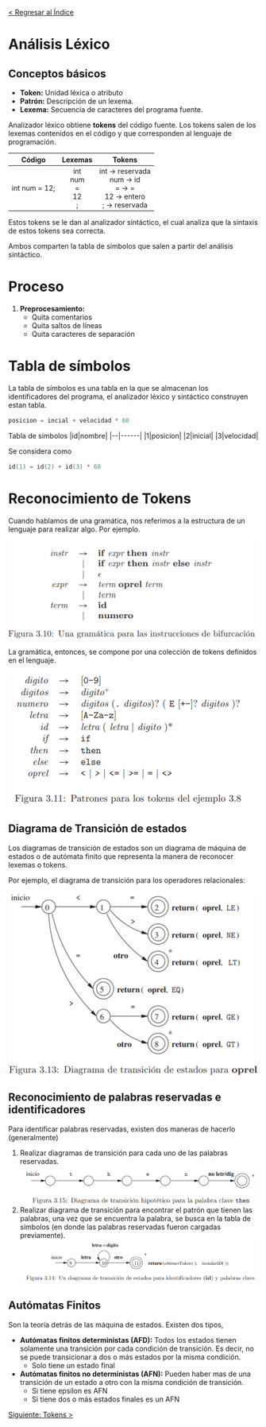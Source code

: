 [< Regresar al Índice](README.md)

# Análisis Léxico

## Conceptos básicos
- **Token:** Unidad léxica o atributo
- **Patrón:** Descripción de un lexema.
- **Lexema:** Secuencia de caracteres del programa fuente.

Analizador léxico obtiene **tokens** del código fuente. Los tokens salen de los lexemas contenidos en el código y que corresponden al lenguaje de programación.

|Código|Lexemas|Tokens|
|:--:|:--:|:--:|
|int num = 12;|int <br/> num <br/> =<br/> 12<br/>; | int -> reservada <br/>num -> id<br/>= -> =<br/>12 -> entero<br/>; -> reservada

Estos tokens se le dan al analizador sintáctico, el cual analiza que la sintaxis de estos tokens sea correcta.

Ambos comparten la tabla de símbolos que salen a partir del análisis sintáctico.

# Proceso
1. **Preprocesamiento:** 
    - Quita comentarios
    - Quita saltos de líneas
    - Quita caracteres de separación

# Tabla de símbolos
La tabla de símbolos es una tabla en la que se almacenan los identificadores del programa, el analizador léxico y sintáctico construyen estan tabla.

```c
posicion = incial + velocidad * 60
```
Tabla de símbolos
|id|nombre|
|--|------|
|1|posicion|
|2|inicial|
|3|velocidad|

Se considera como   

```c
id(1) = id(2) + id(3) * 60
```

# Reconocimiento de Tokens
Cuando hablamos de una gramática, nos referimos a la estructura de un lenguaje para realizar algo. Por ejemplo.

![gramatica](assets/gramatica-if.png)

La gramática, entonces, se compone por una colección de tokens definidos en el lenguaje.

![tokens](assets/tokens-l.png)


## Diagrama de Transición de estados
Los diagramas de transición de estados son un diagrama de máquina de estados o de autómata finito que representa la manera de reconocer lexemas o tokens.

Por ejemplo, el diagrama de transición para los operadores relacionales:

![afn oprel](assets/afn-oprel.png)

## Reconocimiento de palabras reservadas e identificadores
Para identificar palabras reservadas, existen dos maneras de hacerlo (generalmente)

1. Realizar diagramas de transición para cada uno de las palabras reservadas.
![diagrama transición then](assets/diagrama-then.png)
2. Realizar diagrama de transición para encontrar el patrón que tienen las palabras, una vez que se encuentra la palabra, se busca en la tabla de símbolos (en donde las palabras reservadas fueron cargadas previamente).
![diagrama tokens](assets/transicion-tabla-simbolos.png)

## Autómatas Finitos

Son la teoría detrás de las máquina de estados. Existen dos tipos, 

- **Autómatas finitos deterministas (AFD):** Todos los estados tienen solamente una transición por cada condición de transición. Es decir, no se puede transicionar a dos o más estados por la misma condición.
    - Solo tiene un estado final
- **Autómatas finitos no deterministas (AFN):** Pueden haber mas de una transición de un estado a otro con la misma condición de transición. 
    - Si tiene epsilon es AFN
    - Si tiene dos o más estados finales es un AFN


[Siguiente: Tokens >](./Tokens.md)